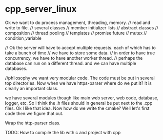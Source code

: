 # cpp_server_linux


Ok we want to do process management, threading, memory.
// read and write to file. 
// several classes
// member initializer lists
// abstract classes
// composition 
// thread pooling
// templates
// promise future
// mutex
// condition_variable


// Ok the server will have to accept multiple requests. each of which has to take a bunch of time
// we have to store some data. 
// in order to have true concurrency, we have to have another worker thread.
// perhaps the database can run on a different thread. and we can have multiple databases. 

//philosophy
  we want very modular code. The code must be put in several top directories.  Now when we have https-parser where do we
  put it?  It is clearly an important class. 
  
  we have several modules though like main web server, web code, database, logger, etc.  So I think the .h files should in general
  be put next to the .cpp files. Ok I like that idea. Now how do we write the cmake? Well let's first code then we figure that out. 
  
  Wrap the http-parser class. 
  
TODO:
  How to compile the lib with c and project with cpp
  